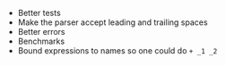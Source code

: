 * Better tests
* Make the parser accept leading and trailing spaces
* Better errors
* Benchmarks
* Bound expressions to names so one could do `+ _1 _2`
